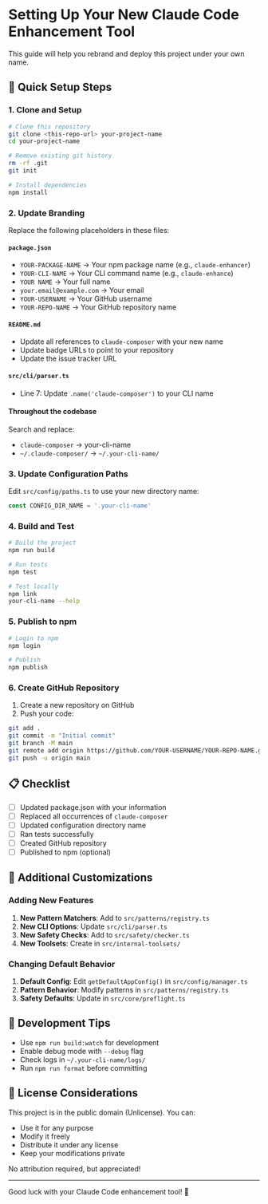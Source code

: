# Setting Up Your New Claude Code Enhancement Tool

This guide will help you rebrand and deploy this project under your own name.

## 🚀 Quick Setup Steps

### 1. Clone and Setup

```bash
# Clone this repository
git clone <this-repo-url> your-project-name
cd your-project-name

# Remove existing git history
rm -rf .git
git init

# Install dependencies
npm install
```

### 2. Update Branding

Replace the following placeholders in these files:

#### `package.json`

- `YOUR-PACKAGE-NAME` → Your npm package name (e.g., `claude-enhancer`)
- `YOUR-CLI-NAME` → Your CLI command name (e.g., `claude-enhance`)
- `YOUR NAME` → Your full name
- `your.email@example.com` → Your email
- `YOUR-USERNAME` → Your GitHub username
- `YOUR-REPO-NAME` → Your GitHub repository name

#### `README.md`

- Update all references to `claude-composer` with your new name
- Update badge URLs to point to your repository
- Update the issue tracker URL

#### `src/cli/parser.ts`

- Line 7: Update `.name('claude-composer')` to your CLI name

#### Throughout the codebase

Search and replace:

- `claude-composer` → your-cli-name
- `~/.claude-composer/` → `~/.your-cli-name/`

### 3. Update Configuration Paths

Edit `src/config/paths.ts` to use your new directory name:

```typescript
const CONFIG_DIR_NAME = '.your-cli-name'
```

### 4. Build and Test

```bash
# Build the project
npm run build

# Run tests
npm test

# Test locally
npm link
your-cli-name --help
```

### 5. Publish to npm

```bash
# Login to npm
npm login

# Publish
npm publish
```

### 6. Create GitHub Repository

1. Create a new repository on GitHub
2. Push your code:

```bash
git add .
git commit -m "Initial commit"
git branch -M main
git remote add origin https://github.com/YOUR-USERNAME/YOUR-REPO-NAME.git
git push -u origin main
```

## 📋 Checklist

- [ ] Updated package.json with your information
- [ ] Replaced all occurrences of `claude-composer`
- [ ] Updated configuration directory name
- [ ] Ran tests successfully
- [ ] Created GitHub repository
- [ ] Published to npm (optional)

## 🎯 Additional Customizations

### Adding New Features

1. **New Pattern Matchers**: Add to `src/patterns/registry.ts`
2. **New CLI Options**: Update `src/cli/parser.ts`
3. **New Safety Checks**: Add to `src/safety/checker.ts`
4. **New Toolsets**: Create in `src/internal-toolsets/`

### Changing Default Behavior

1. **Default Config**: Edit `getDefaultAppConfig()` in `src/config/manager.ts`
2. **Pattern Behavior**: Modify patterns in `src/patterns/registry.ts`
3. **Safety Defaults**: Update in `src/core/preflight.ts`

## 🔧 Development Tips

- Use `npm run build:watch` for development
- Enable debug mode with `--debug` flag
- Check logs in `~/.your-cli-name/logs/`
- Run `npm run format` before committing

## 📄 License Considerations

This project is in the public domain (Unlicense). You can:

- Use it for any purpose
- Modify it freely
- Distribute it under any license
- Keep your modifications private

No attribution required, but appreciated!

---

Good luck with your Claude Code enhancement tool! 🎉
